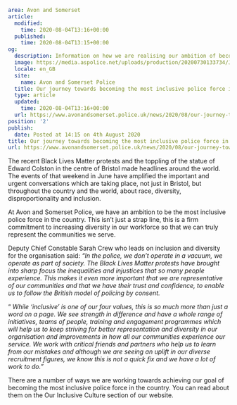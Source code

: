 ```yaml
area: Avon and Somerset
article:
  modified:
    time: 2020-08-04T13:16+00:00
  published:
    time: 2020-08-04T13:15+00:00
og:
  description: Information on how we are realising our ambition of becoming the most inclusive police force in the country&#8230;
  image: https://media.aspolice.net/uploads/production/20200730133734/J15221_Employer-Brand_Website-generic-graphic_1488x748pixels_Jul-2020.jpg
  locale: en_GB
  site:
    name: Avon and Somerset Police
  title: Our journey towards becoming the most inclusive police force in the country | Avon and Somerset Police
  type: article
  updated:
    time: 2020-08-04T13:16+00:00
  url: https://www.avonandsomerset.police.uk/news/2020/08/our-journey-towards-becoming-the-most-inclusive-police-force-in-the-country/
position: '2'
publish:
  date: Posted at 14:15 on 4th August 2020
title: Our journey towards becoming the most inclusive police force in the country | Avon and Somerset Police
url: https://www.avonandsomerset.police.uk/news/2020/08/our-journey-towards-becoming-the-most-inclusive-police-force-in-the-country/
```

The recent Black Lives Matter protests and the toppling of the statue of Edward Colston in the centre of Bristol made headlines around the world. The events of that weekend in June have amplified the important and urgent conversations which are taking place, not just in Bristol, but throughout the country and the world, about race, diversity, disproportionality and inclusion.

At Avon and Somerset Police, we have an ambition to be the most inclusive police force in the country. This isn’t just a strap line, this is a firm commitment to increasing diversity in our workforce so that we can truly represent the communities we serve.

Deputy Chief Constable Sarah Crew who leads on inclusion and diversity for the organisation said: _“In the police, we don’t operate in a vacuum, we operate as part of society. The Black Lives Matter protests have brought into sharp focus the inequalities and injustices that so many people experience. This makes it even more important that we are representative of our communities and that we have their trust and confidence, to enable us to follow the British model of policing by consent._

“ _While ‘inclusive’ is one of our four values, this is so much more than just a word on a page. We see strength in difference and have a whole range of initiatives, teams of people, training and engagement programmes which will help us to keep striving for better representation and diversity in our organisation and improvements in how all our communities experience our service. We work with critical friends and partners who help us to learn from our mistakes and although we are seeing an uplift in our diverse recruitment figures, we know this is not a quick fix and we have a lot of work to do.”_

There are a number of ways we are working towards achieving our goal of becoming the most inclusive police force in the country. You can read about them on the Our Inclusive Culture section of our website.
